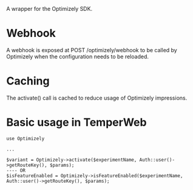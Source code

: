 A wrapper for the Optimizely SDK.

# Webhook
A webhook is exposed at POST /optimizely/webhook to be called by Optimizely when the configuration needs to be reloaded.

# Caching
The activate() call is cached to reduce usage of Optimizely impressions.

# Basic usage in TemperWeb
```
use Optimizely

...

$variant = Optimizely->activate($experimentName, Auth::user()->getRouteKey(), $params);
---- OR
$isFeatureEnabled = Optimizely->isFeatureEnabled($experimentName, Auth::user()->getRouteKey(), $params);

```
